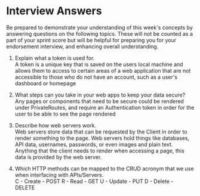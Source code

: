 # Interview Answers
Be prepared to demonstrate your understanding of this week's concepts by answering questions on the following topics. These will not be counted as a part of your sprint score but will be helpful for preparing you for your endorsement interview, and enhancing overall understanding.


1. Explain what a token is used for.<br>
A token is a unique key that is saved on the users local machine and allows them to access to certain areas of a web application that are not accessible to those who do not have an account, such as a user's dashboard or homepage 

2. What steps can you take in your web apps to keep your data secure?<br>
Any pages or components that need to be secure could be rendered under PrivateRoutes, and require an Authentication token in order for the user to be able to see the page rendered

3. Describe how web servers work.<br>
Web servers store data that can be requested by the Client in order to render something to the page.  Web servers hold things like databases, API data, usernames, passwords, or even images and plain text.  Anything that the client needs to render when accessing a page, this data is provided by the web server.

4. Which HTTP methods can be mapped to the CRUD acronym that we use when interfacing with APIs/Servers.<br>
C - Create - POST
R - Read - GET
U - Update - PUT
D - Delete - DELETE